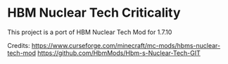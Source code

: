 # HBM Nuclear Tech Criticality

This project is a port of HBM Nuclear Tech Mod for 1.7.10

Credits:
https://www.curseforge.com/minecraft/mc-mods/hbms-nuclear-tech-mod
https://github.com/HbmMods/Hbm-s-Nuclear-Tech-GIT